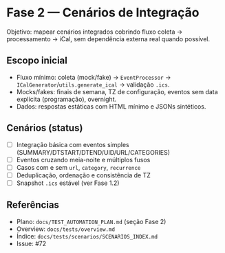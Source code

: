 # Fase 2 — Cenários de Integração

Objetivo: mapear cenários integrados cobrindo fluxo coleta → processamento → iCal, sem dependência externa real quando possível.

## Escopo inicial
- Fluxo mínimo: coleta (mock/fake) → `EventProcessor` → `ICalGenerator`/`utils.generate_ical` → validação `.ics`.
- Mocks/fakes: finais de semana, TZ de configuração, eventos sem data explícita (programação), overnight.
- Dados: respostas estáticas com HTML mínimo e JSONs sintéticos.

## Cenários (status)
- [ ] Integração básica com eventos simples (SUMMARY/DTSTART/DTEND/UID/URL/CATEGORIES)
- [ ] Eventos cruzando meia-noite e múltiplos fusos
- [ ] Casos com e sem `url`, `category`, `recurrence`
- [ ] Deduplicação, ordenação e consistência de TZ
- [ ] Snapshot `.ics` estável (ver Fase 1.2)

## Referências
- Plano: `docs/TEST_AUTOMATION_PLAN.md` (seção Fase 2)
- Overview: `docs/tests/overview.md`
- Índice: `docs/tests/scenarios/SCENARIOS_INDEX.md`
- Issue: #72

